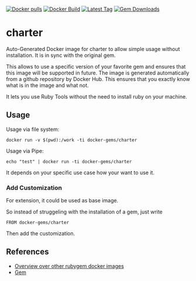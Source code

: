[![Docker pulls](https://img.shields.io/docker/pulls/rubygem/charter.svg)](https://hub.docker.com/r/rubygem/charter/)
[![Docker Build](https://img.shields.io/docker/automated/rubygem/charter.svg)](https://hub.docker.com/r/rubygem/charter/)
[![Latest Tag](https://img.shields.io/github/tag/docker-rubygem/charter.svg)](https://hub.docker.com/r/rubygem/charter/)
[![Gem Downloads](https://img.shields.io/gem/dt/charter.svg)](https://rubygems.org/gems/charter/)
# charter

Auto-Generated Docker image for charter to allow simple usage without installation.
It is in sync with the original gem.

This allows to use a specific version of your favorite gem and ensures that this image will be supported in future.
The image is generated automatically from a github repository by Docker Hub.
This ensures that you exactly know what is in the image and what not.

It lets you use Ruby Tools without the need to install ruby on your machine.

## Usage

Usage via file system:

`docker run -v $(pwd):/work -ti docker-gems/charter`

Usage via Pipe:

`echo "test" | docker run -ti docker-gems/charter`

It depends on your specific use case how your want to use it.

### Add Customization

For extension, it could be used as base image.

So instead of struggeling with the installation of a gem, just write

`FROM docker-gems/charter`

Then add the customization.

## References

 - [Overview over other rubygem docker images](https://github.com/thinkbot/docker-rubygem)
 - [Gem](https://rubygems.org/gems/charter/)
